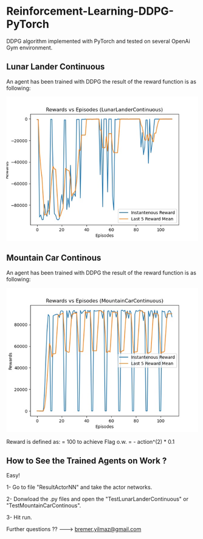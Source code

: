 # Reinforcement-Learning-DDPG-PyTorch
 DDPG algorithm implemented with PyTorch and tested on several OpenAi Gym environment. 

## Lunar Lander Continuous

An agent has been trained with DDPG the result of the reward function is as following:

<img src="ResultFigures/FigureLunarLanderContinuous.jpeg">



## Mountain Car Continous 

An agent has been trained with DDPG the result of the reward function is as following:

<img src="ResultFigures/MountainCarContinuous.jpeg">


Reward is defined as:
= 100 to achieve Flag o.w. = - action^(2) * 0.1

## How to See the Trained Agents on Work ? 

Easy! 

1- Go to file "ResultActorNN" and take the actor networks. 

2- Donwload the .py files and open the "TestLunarLanderContinuous" or "TestMountainCarContinous".

3- Hit run. 

Further questions ?? ---> bremer.yilmaz@gmail.com 

